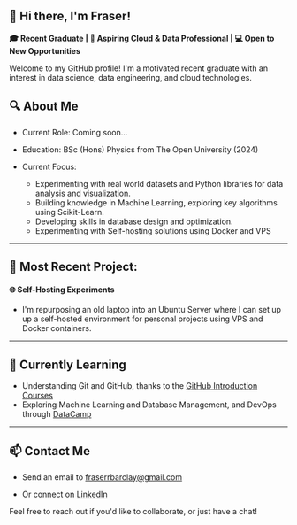 ## 👋 Hi there, I'm Fraser! 

**🎓 Recent Graduate | 🚀 Aspiring Cloud & Data Professional | 💻 Open to New Opportunities**

Welcome to my GitHub profile! I'm a motivated recent graduate with an interest in data science, data engineering, and cloud technologies.

## 🔍 About Me


- Current Role: Coming soon...

- Education: BSc (Hons) Physics from The Open University (2024)

- Current Focus:
  - Experimenting with real world datasets and Python libraries for data analysis and visualization.
  - Building knowledge in Machine Learning, exploring key algorithms using Scikit-Learn.
  - Developing skills in database design and optimization.
  - Experimenting with Self-hosting solutions using Docker and VPS
 
---
## 📂 Most Recent Project:
#### 🌐 Self-Hosting Experiments
- I'm repurposing an old laptop into an Ubuntu Server where I can set up up a self-hosted environment for personal projects using VPS and Docker containers.
---
## 🌱 Currently Learning
- Understanding Git and GitHub, thanks to the [GitHub Introduction Courses](https://github.com/fraserrbarclay/introduction-to-github)
- Exploring Machine Learning and Database Management, and DevOps through [DataCamp](https://www.datacamp.com)
---
## 📫 Contact Me

- Send an email to [fraserrbarclay@gmail.com](mailto:fraserrbarclay@gmail.com)

- Or connect on [LinkedIn](Linkedin.com/in/fraserrbarclay/)

Feel free to reach out if you'd like to collaborate, or just have a chat!
<!--
**fraserrbarclay/fraserrbarclay** is a ✨ _special_ ✨ repository because its `README.md` (this file) appears on your GitHub profile.

Here are some ideas to get you started:

- 🔭 I’m currently working on ...
- 🌱 I’m currently learning ...
- 👯 I’m looking to collaborate on ...
- 🤔 I’m looking for help with ...
- 💬 Ask me about ...
- 📫 How to reach me: ...
- 😄 Pronouns: ...
- ⚡ Fun fact: ...
-->
